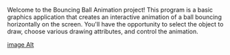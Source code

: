 Welcome to the Bouncing Ball Animation project! This program is a basic graphics application that creates an interactive animation of a ball bouncing horizontally on the screen. You'll have the opportunity to select the object to draw, choose various drawing attributes, and control the animation.


   [image Alt](https://github.com/Rajapnisha/Bouncing-Ball/blob/f1d80ce2b506d71dfa3176f18cfe038014583bba/bouncing%20ball.gif)
          
